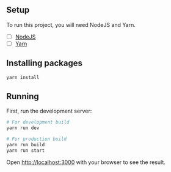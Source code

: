 ## Setup
To run this project, you will need NodeJS and Yarn.
- [ ] [NodeJS](https://nodejs.org/en)
- [ ] [Yarn](https://classic.yarnpkg.com/lang/en/docs/install/#windows-stable)

## Installing packages
```bash
yarn install
```

## Running

First, run the development server:

```bash
# For development build
yarn run dev
```
```bash
# For production build
yarn run build
yarn run start
```

Open [http://localhost:3000](http://localhost:3000) with your browser to see the result.

